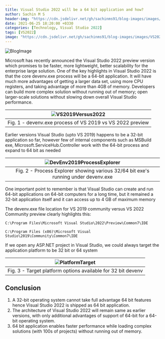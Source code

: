 ```yaml
---
title: Visual Studio 2022 will be a 64 bit application and how? 
author: Sachin M S
header-img: "https://cdn.jsdelivr.net/gh/sachinms91/blog-images/images/VS2022Preview/BlogImage.png"
date: 2021-06-25 18:20:00 +0330
categories: [Technology, Visual Studio 2022]
tags: [VS2022]
image: "https://cdn.jsdelivr.net/gh/sachinms91/blog-images/images/VS2022Preview/BlogImage.png"
---
```


 ![BlogImage](https://cdn.jsdelivr.net/gh/sachinms91/blog-images/images/VS2022Preview/BlogImage.png)

Microsoft has recently announced the Visual Studio 2022 preview version which promises to be faster, more lightweight, better scalability for the enterprise large solution.
 One of the key highlights in Visual Studio 2022 is that the core devenv.exe process will be a 64-bit application. It will have much more advantages of getting a larger data set, using more CPU registers, and taking advantage of more than 4GB of memory. 
 Developers can build more complex solution without running out of memory; open larger-scale solutions without slowing down overall Visual Studio performance.
 
|![VS2019Versus2022](https://cdn.jsdelivr.net/gh/sachinms91/blog-images/images/VS2022Preview/VS2019Versus2022.png)|
|:--:|
| Fig. 1 - devenv.exe process of VS 2019 vs VS 2022 preview |

Earlier versions Visual Studio (upto VS 2019) happens to be a 32-bit application so far, however few of internal components such as MSBuild exe, Microsoft.ServiceHub.Controller  work with the 64-bit process and expand to 64 bit as needed 

|![DevEnv2019ProcessExplorer](https://cdn.jsdelivr.net/gh/sachinms91/blog-images/images/VS2022Preview/DevEnv2019ProcessExplorer.png)|
|:--:|
| Fig. 2 - Process Explorer showing various 32/64 bit exe's running under devenv.exe |

One important point to remember is that Visual Studio can create and run 64-bit applications on 64-bit computers for a long time, but it remained a 32-bit application itself and it can access up to 4 GB of maximum memory

The devenv.exe file location for VS 2019 community versus VS 2022 Community preview clearly highlights this:

```C:\Program Files\Microsoft Visual Studio\2022\Preview\Common7\IDE```

```C:\Program Files (x86)\Microsoft Visual Studio\2019\Community\Common7\IDE```

If we open any ASP.NET project in Visual Studio, we could always target the application platform to be 32 bit or 64 system

|![PlatformTarget](https://cdn.jsdelivr.net/gh/sachinms91/blog-images/images/VS2022Preview/PlatformTarget.png)|
|:--:|
| Fig. 3 - Target platform options available for 32 bit devenv |

## Conclusion

1. A 32-bit operating system cannot take full advantage 64 bit features hence Visual Studio 2022 is shipped as 64 bit application.
2. The architecture of Visual Studio 2022 will remain same as earlier versions, with only additional advantages of support of 64-bit for a 64-bit operating system.
3. 64 bit application enables faster performance while loading  complex solutions (with 100s of projects) without running out of memory.